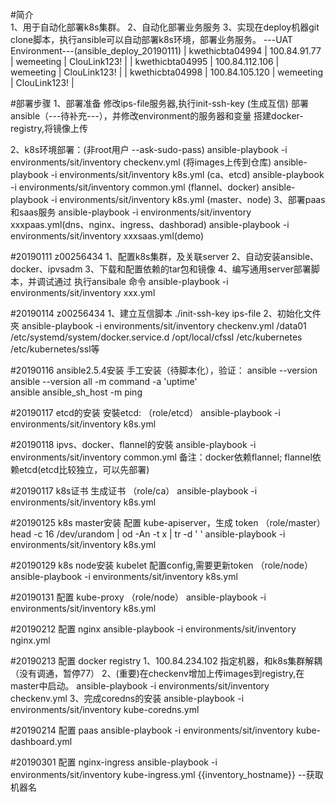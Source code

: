 #简介  
1、用于自动化部署k8s集群。
2、自动化部署业务服务
3、实现在deploy机器git clone脚本，执行ansible可以自动部署k8s环境，部署业务服务。
---UAT Environment---(ansible_deploy_20190111)
| kwethicbta04994  | 100.84.91.77    | wemeeting  | ClouLink123!  |
| kwethicbta04995  | 100.84.112.106  | wemeeting  | ClouLink123!  | 
| kwethicbta04998  | 100.84.105.120  | wemeeting  | ClouLink123!  |

#部署步骤 
1、部署准备
修改ips-file服务器,执行init-ssh-key (生成互信)
部署ansible（---待补充---），并修改environment的服务器和变量
搭建docker-registry,将镜像上传

2、k8s环境部署：(非root用户  --ask-sudo-pass)
ansible-playbook -i environments/sit/inventory checkenv.yml (将images上传到仓库)
ansible-playbook -i environments/sit/inventory k8s.yml (ca、etcd)
ansible-playbook -i environments/sit/inventory common.yml (flannel、docker)
ansible-playbook -i environments/sit/inventory k8s.yml (master、node)
3、部署paas和saas服务
ansible-playbook -i environments/sit/inventory xxxpaas.yml(dns、nginx、ingress、dashborad)
ansible-playbook -i environments/sit/inventory xxxsaas.yml(demo)

#20190111 z00256434
1、配置k8s集群，及关联server
2、自动安装ansible、docker、ipvsadm
3、下载和配置依赖的tar包和镜像
4、编写通用server部署脚本，并调试通过
执行ansibale 命令
ansible-playbook -i environments/sit/inventory xxx.yml

#20190114 z00256434
1、建立互信脚本 ./init-ssh-key ips-file
2、初始化文件夾
ansible-playbook -i environments/sit/inventory checkenv.yml
/data01
/etc/systemd/system/docker.service.d
/opt/local/cfssl
/etc/kubernetes
/etc/kubernetes/ssl等

#20190116 ansible2.5.4安装
手工安装（待脚本化），验证：
ansible  --version
ansible  --version all -m command -a 'uptime'  
ansible  ansible_sh_host -m ping

#20190117 etcd的安装
安裝etcd:
（role/etcd）
ansible-playbook -i environments/sit/inventory k8s.yml

#20190118 ipvs、docker、flannel的安裝
ansible-playbook -i environments/sit/inventory common.yml
备注：docker依赖flannel; flannel依赖etcd(etcd比较独立，可以先部署)

#20190117 k8s证书
生成证书
（role/ca）
ansible-playbook -i environments/sit/inventory k8s.yml

#20190125 k8s master安装
配置 kube-apiserver，生成 token
（role/master）
head -c 16 /dev/urandom | od -An -t x | tr -d ' '
ansible-playbook -i environments/sit/inventory k8s.yml

#20190129 k8s node安装
kubelet 配置config,需要更新token
（role/node）
ansible-playbook -i environments/sit/inventory k8s.yml

#20190131 配置 kube-proxy
（role/node）
ansible-playbook -i environments/sit/inventory k8s.yml

#20190212 配置 nginx
ansible-playbook -i environments/sit/inventory nginx.yml

#20190213 配置 docker registry
1、100.84.234.102 指定机器，和k8s集群解耦（没有调通，暂停77）
2、(重要)在checkenv增加上传images到registry,在master中启动。
ansible-playbook -i environments/sit/inventory checkenv.yml
3、完成coredns的安装
ansible-playbook -i environments/sit/inventory kube-coredns.yml

#20190214 配置 paas
ansible-playbook -i environments/sit/inventory kube-dashboard.yml

#20190301 配置 nginx-ingress
ansible-playbook -i environments/sit/inventory kube-ingress.yml
{{inventory_hostname}} --获取机器名

